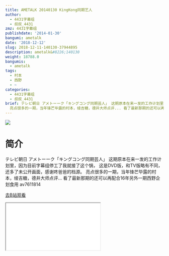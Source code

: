 ```yaml
---
title: AMETALK 20140130 KingKong同期艺人
author:
  - 4431字幕组
  - 叔叔_4431
zmz: 4431字幕组
publishdate: '2014-01-30'
bangumi: ametalk
date: '2018-12-12'
slug: 2018-12-11-140130-37944895
description: ametalk&#8226;140130
weight: 18788.0
bangumis:
  - ametalk
tags:
  - 村本
  - 西野
  - ~
categories:
  - 4431字幕组
  - 叔叔_4431
brief: テレビ朝日 アメトーーク「キングコング同期芸人」 这期原本在来一发的工作计划里，因为目前字幕组停工了我就接了这个锅， 这是DVD版，和TV版略有不同，还多了未公开画面，感谢咚爸爸的档源。
  亮点很多的一期，当年锋芒毕露的村本，绫吉糖，德井大师点评... 看了最新那期的还可以再配合16年另外一期西野企划食用 av7611814
---
```

![](https://i.imgur.com/4cftnAs.jpg)
# 简介  
テレビ朝日 アメトーーク「キングコング同期芸人」
这期原本在来一发的工作计划里，因为目前字幕组停工了我就接了这个锅，
这是DVD版，和TV版略有不同，还多了未公开画面，感谢咚爸爸的档源。
亮点很多的一期，当年锋芒毕露的村本，绫吉糖，德井大师点评...
看了最新那期的还可以再配合16年另外一期西野企划食用 av7611814  

[去B站观看](https://www.bilibili.com/video/av37944895/)
<div class ="resp-container"><iframe class="testiframe" src="//player.bilibili.com/player.html?aid=37944895"", scrolling="no", allowfullscreen="true" > </iframe></div> 
